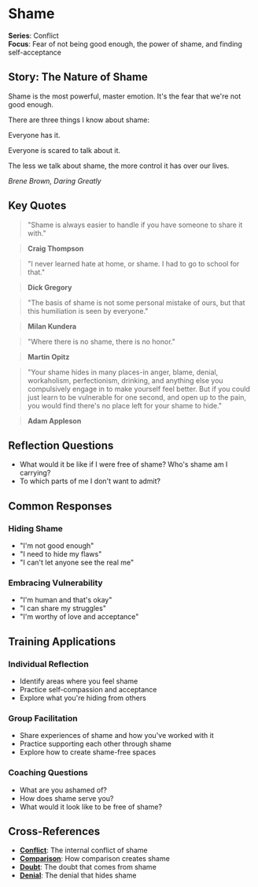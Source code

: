 # Shame

**Series**: Conflict  
**Focus**: Fear of not being good enough, the power of shame, and finding self-acceptance

## Story: The Nature of Shame

Shame is the most powerful, master emotion. It's the fear that we're not good enough.

There are three things I know about shame:

Everyone has it.

Everyone is scared to talk about it.

The less we talk about shame, the more control it has over our lives.

*Brene Brown, Daring Greatly*

## Key Quotes

> "Shame is always easier to handle if you have someone to share it with."

> **Craig Thompson**

> "I never learned hate at home, or shame. I had to go to school for that."

> **Dick Gregory**

> "The basis of shame is not some personal mistake of ours, but that this humiliation is seen by everyone."

> **Milan Kundera**

> "Where there is no shame, there is no honor."

> **Martin Opitz**

> "Your shame hides in many places-in anger, blame, denial, workaholism, perfectionism, drinking, and anything else you compulsively engage in to make yourself feel better. But if you could just learn to be vulnerable for one second, and open up to the pain, you would find there's no place left for your shame to hide."

> **Adam Appleson**

## Reflection Questions

- What would it be like if I were free of shame? Who's shame am I carrying?
- To which parts of me I don't want to admit?

## Common Responses

### **Hiding Shame**
- "I'm not good enough"
- "I need to hide my flaws"
- "I can't let anyone see the real me"

### **Embracing Vulnerability**
- "I'm human and that's okay"
- "I can share my struggles"
- "I'm worthy of love and acceptance"

## Training Applications

### **Individual Reflection**
- Identify areas where you feel shame
- Practice self-compassion and acceptance
- Explore what you're hiding from others

### **Group Facilitation**
- Share experiences of shame and how you've worked with it
- Practice supporting each other through shame
- Explore how to create shame-free spaces

### **Coaching Questions**
- What are you ashamed of?
- How does shame serve you?
- What would it look like to be free of shame?

## Cross-References
- **[Conflict](01-conflict.md)**: The internal conflict of shame
- **[Comparison](06-comparison.md)**: How comparison creates shame
- **[Doubt](08-doubt.md)**: The doubt that comes from shame
- **[Denial](05-denial.md)**: The denial that hides shame
